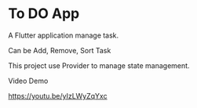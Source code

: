# To DO App

A Flutter application manage task.

Can be Add, Remove, Sort Task

This project use Provider to manage state management.

Video Demo

https://youtu.be/yIzLWyZqYxc